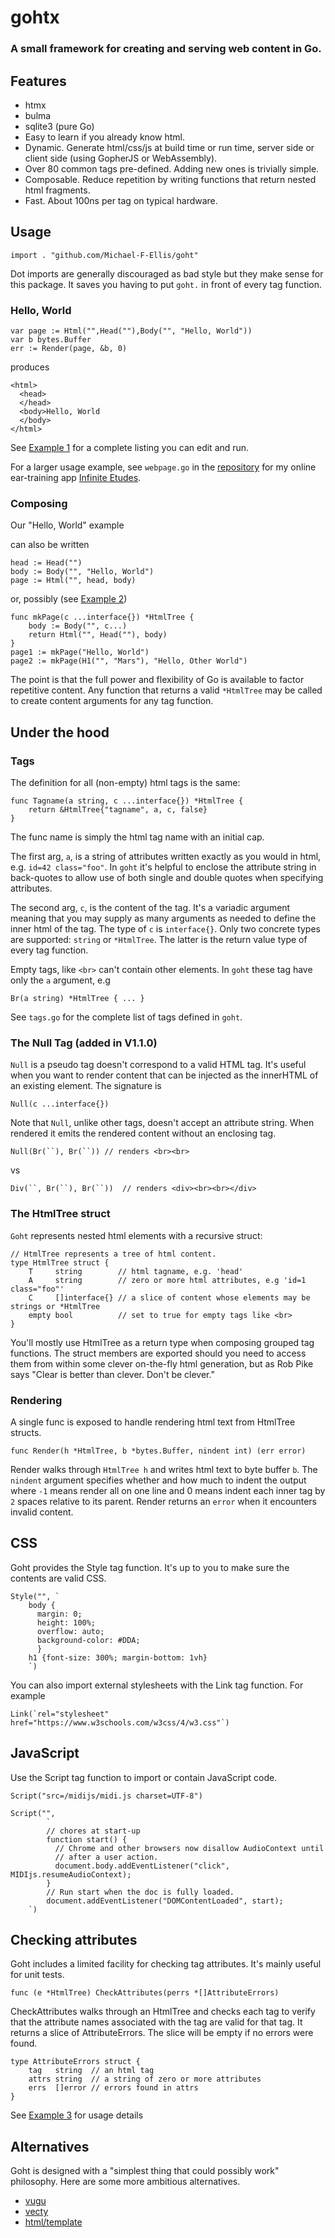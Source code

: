 # gohtx
### A small framework for creating and serving web content in Go.

## Features
* htmx
* bulma
* sqlite3 (pure Go)
* Easy to learn if you already know html.
* Dynamic. Generate html/css/js at build time or run time, server side or client side (using GopherJS or WebAssembly).
* Over 80 common tags pre-defined. Adding new ones is trivially simple. 
* Composable. Reduce repetition by writing functions that return nested html fragments.
* Fast. About 100ns per tag on typical hardware.

## Usage
```import . "github.com/Michael-F-Ellis/goht"```

Dot imports are generally discouraged as bad style but they make sense for this package. It saves you having to put `goht.` in front of every tag function. 

### Hello, World
```
var page := Html("",Head(""),Body("", "Hello, World"))
var b bytes.Buffer
err := Render(page, &b, 0)
```

produces

```
<html>
  <head>
  </head>
  <body>Hello, World
  </body>
</html>
```

See [Example 1](https://goplay.space/#eP-DfcNaJxh) for a complete listing you can edit and run. 

For a larger usage example, see `webpage.go` in the [repository](https://github.com/Michael-F-Ellis/infinite-etudes) for my online ear-training app [Infinite Etudes](https://etudes.ellisandgrant.com).

### Composing
Our "Hello, World" example

can also be written
```
head := Head("")
body := Body("", "Hello, World")
page := Html("", head, body)
```

or, possibly (see [Example 2](https://goplay.space/#l2PWufxkgLV))

```
func mkPage(c ...interface{}) *HtmlTree {
    body := Body("", c...)
    return Html("", Head(""), body)
}
page1 := mkPage("Hello, World")
page2 := mkPage(H1("", "Mars"), "Hello, Other World")
```

The point is that the full power and flexibility of Go is available to factor repetitive content. Any function that returns a valid `*HtmlTree` may be called to create content arguments for any tag function.

## Under the hood
### Tags

The definition for all (non-empty) html tags is the same:

```
func Tagname(a string, c ...interface{}) *HtmlTree {
	return &HtmlTree{"tagname", a, c, false}
}
```

The func name is simply the html tag name with an initial cap.

The first arg, `a`, is a string of attributes written exactly as you would in html, e.g. `id=42 class="foo"`. In `goht` it's helpful to enclose the attribute string in back-quotes to allow use of both single and double quotes when specifying attributes.

The second arg, `c`, is the content of the tag.  It's a variadic argument meaning that you may supply as many arguments as needed to define the inner html of the tag.  The type of `c` is `interface{}`. Only two concrete types are supported: `string` or `*HtmlTree`. The latter is the return value type of every tag function.
  
Empty tags, like `<br>` can't contain other elements. In `goht` these tag have only the `a` argument, e.g 
```
Br(a string) *HtmlTree { ... }
```
See `tags.go` for the complete list of tags defined in `goht`.

### The Null Tag (added in V1.1.0)
`Null` is a pseudo tag doesn't correspond to a valid HTML tag. It's useful when you want to render content that can be injected as the innerHTML of an existing element.  The signature is
```
Null(c ...interface{})
```
Note that `Null`, unlike other tags, doesn't accept an attribute string. When rendered it emits the rendered content
without an enclosing tag.

```
Null(Br(``), Br(``)) // renders <br><br>
```
vs
```
Div(``, Br(``), Br(``))  // renders <div><br><br></div>
```

### The HtmlTree struct

`Goht` represents nested html elements with a recursive struct:

```
// HtmlTree represents a tree of html content.
type HtmlTree struct {
	T     string        // html tagname, e.g. 'head'
	A     string        // zero or more html attributes, e.g 'id=1 class="foo"'
	C     []interface{} // a slice of content whose elements may be strings or *HtmlTree
	empty bool          // set to true for empty tags like <br>
}
```
You'll mostly use HtmlTree as a return type when composing grouped tag functions. The struct members are exported should you need to access them from within some clever on-the-fly html generation, but as Rob Pike says "Clear is better than clever. Don't be clever."



### Rendering
A single func is exposed to handle rendering html text from HtmlTree structs.
```
func Render(h *HtmlTree, b *bytes.Buffer, nindent int) (err error)
```

Render walks through `HtmlTree h` and writes html text to byte buffer `b`. The
`nindent` argument specifies whether and how much to indent the output where `-1`
means render all on one line and 0 means indent each inner tag by `2` spaces
relative to its parent. Render returns an `error` when it encounters invalid
content.

## CSS
Goht provides the Style tag function. It's up to you to make sure the contents are valid CSS.
```
Style("", `
    body {
	  margin: 0;
	  height: 100%;
	  overflow: auto;
	  background-color: #DDA;
	  }
    h1 {font-size: 300%; margin-bottom: 1vh}
    `)
```
You can also import external stylesheets with the Link tag function. For example
```
Link(`rel="stylesheet" href="https://www.w3schools.com/w3css/4/w3.css"`)
```

## JavaScript
Use the Script tag function to import or contain JavaScript code. 

```
Script("src=/midijs/midi.js charset=UTF-8")

Script("",
		`
		// chores at start-up
		function start() {
		  // Chrome and other browsers now disallow AudioContext until
		  // after a user action.
		  document.body.addEventListener("click", MIDIjs.resumeAudioContext);
		}
		// Run start when the doc is fully loaded.
		document.addEventListener("DOMContentLoaded", start);
	`)
```
## Checking attributes
Goht includes a limited facility for checking tag attributes. It's mainly useful for unit tests.
```
func (e *HtmlTree) CheckAttributes(perrs *[]AttributeErrors)
```
CheckAttributes walks through an HtmlTree and checks each tag to verify that
the attribute names associated with the tag are valid for that tag. It returns a slice of AttributeErrors. The slice will be empty if no errors were found.

```
type AttributeErrors struct {
	tag   string  // an html tag
	attrs string  // a string of zero or more attributes
	errs  []error // errors found in attrs
}
```

See [Example 3](https://goplay.space/#UYp7qPBfXq7) for usage details

## Alternatives
Goht is designed with a "simplest thing that could possibly work" philosophy. Here are some more ambitious alternatives.

* [vugu](https://www.vugu.org/)
* [vecty](https://github.com/gopherjs/vecty)
* [html/template](https://golang.org/pkg/html/template/)
